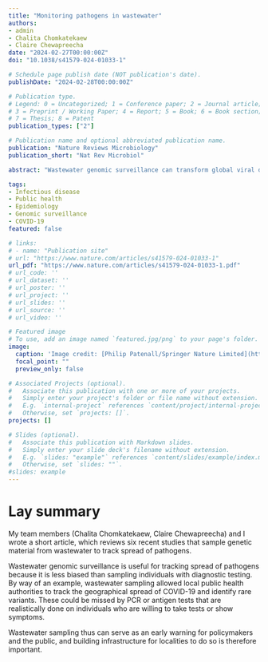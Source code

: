 ```yaml
---
title: "Monitoring pathogens in wastewater"
authors:
- admin
- Chalita Chomkatekaew
- Claire Chewapreecha
date: "2024-02-27T00:00:00Z"
doi: "10.1038/s41579-024-01033-1"

# Schedule page publish date (NOT publication's date).
publishDate: "2024-02-28T00:00:00Z"

# Publication type.
# Legend: 0 = Uncategorized; 1 = Conference paper; 2 = Journal article;
# 3 = Preprint / Working Paper; 4 = Report; 5 = Book; 6 = Book section;
# 7 = Thesis; 8 = Patent
publication_types: ["2"]

# Publication name and optional abbreviated publication name.
publication: "Nature Reviews Microbiology"
publication_short: "Nat Rev Microbiol"

abstract: "Wastewater genomic surveillance can transform global viral disease monitoring. This Genome Watch article explores the techniques, analytical pipelines and implications for public health."

tags:
- Infectious disease
- Public health
- Epidemiology
- Genomic surveillance
- COVID-19
featured: false

# links:
# - name: "Publication site"
# url: "https://www.nature.com/articles/s41579-024-01033-1"
url_pdf: "https://www.nature.com/articles/s41579-024-01033-1.pdf"
# url_code: ''
# url_dataset: ''
# url_poster: ''
# url_project: ''
# url_slides: ''
# url_source: ''
# url_video: ''

# Featured image
# To use, add an image named `featured.jpg/png` to your page's folder. 
image:
  caption: 'Image credit: [Philip Patenall/Springer Nature Limited](https://www.nature.com/articles/s41579-024-01033-1)'
  focal_point: ""
  preview_only: false

# Associated Projects (optional).
#   Associate this publication with one or more of your projects.
#   Simply enter your project's folder or file name without extension.
#   E.g. `internal-project` references `content/project/internal-project/index.md`.
#   Otherwise, set `projects: []`.
projects: []

# Slides (optional).
#   Associate this publication with Markdown slides.
#   Simply enter your slide deck's filename without extension.
#   E.g. `slides: "example"` references `content/slides/example/index.md`.
#   Otherwise, set `slides: ""`.
#slides: example
---
```


# Lay summary
My team members (Chalita Chomkatekaew, Claire Chewapreecha) and I wrote a short article, which reviews six recent studies that sample genetic material from wastewater to track spread of pathogens.

Wastewater genomic surveillance is useful for tracking spread of pathogens because it is less biased than sampling individuals with diagnostic testing. By way of an example, wastewater sampling allowed local public health authorities to track the geographical spread of COVID-19 and identify rare variants. These could be missed by PCR or antigen tests that are realistically done on individuals who are willing to take tests or show symptoms.

Wastewater sampling thus can serve as an early warning for policymakers and the public, and building infrastructure for localities to do so is therefore important. 

